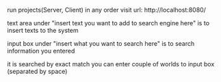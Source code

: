 run projects(Server, Client) in any order
visit url: http://localhost:8080/

text area under "insert text you want to add to search engine here"
is to insert texts to the system

input box under "insert what you want to search here"
is to search information you entered

it is searched by exact match
you can enter couple of worlds to input box (separated by space)
